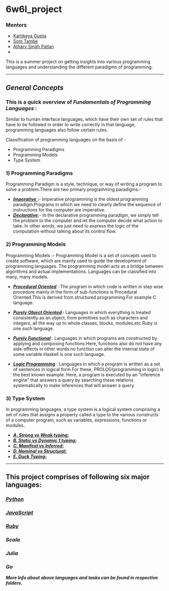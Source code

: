 # 6w6l_project
### **Mentors** 
- [Kartikeya Gupta](https://github.com/kartikcode)
- [Som Tambe](https://github.com/SomTambe)
- [Atharv Singh Patlan](https://github.com/AthaSSiN)
- 
This is a summer project on getting insights into various programming languages and understanding the different paradigms of programming.

*****************************
## *General Concepts*

### This is a quick overview of ***Fundamentals of Programming Languages*** :
Similar to human interface languages, which have their own set of rules that have to be followed in order to write correctly in that language, programming languages ​​also follow certain rules.<br>

Classification of programming languages on the basis of -
* Programming Paradigms
* Programming Models
* Type System



### 1) Programming Paradigms
Programming Paradigm is a style, technique, or way of writing a program to solve a problem.There are two primary programming paradigms:-
- <ins> ***Imperative*** </ins>:- Imperative programming is the oldest programming paradigm.Programs in which we need to clearly define the sequence of instructions for the  computer are imperative.
- ***<ins>Declarative</ins>***:- In the declarative programming paradigm, we simply tell the problem to the computer and let the computer decide what action to take. In other words, we just need to express the logic of the computation without talking about its control flow.

### 2) Programming Models
Programming Models :- Programming Model is a set of concepts used to create software, which are mainly used to guide the development of programming languages.
The programming model acts as a bridge between algorithms and actual implementations. Languages can be classified into many, many models.


- <ins>***Procedural Oriented***</ins> : The program in which code is written in step wise procedure mainly in the form of sub-functions is Procedural Oriented.This is derived from structured programming.For example C language.

- <ins>***Purely Object Oriented***</ins> : Languages in which everything is treated consistently as an object, from primitives such as characters and integers, all the way up to whole classes, blocks, modules,etc.Ruby is one such language.
- <ins>***Purely Functional***</ins> :  Languages in which programs are constructed by applying and composing functions.Here, functions also do not have any side-effects in other words no function can alter the internal state of some variable.Haskell is one such language.

- <ins>***Logic Programming***</ins> : Languages in which a program is written as a set of sentences in logical form.For these, PROLOG(programming in logic) is the best known example. Here, a program is executed by an “inference engine” that answers a query by searching these relations systematically to make inferences that will answer a query.

### 3) Type System

In programming languages, a type system is a logical system comprising a set of rules that assigns a property called a type to the various constructs of a computer program, such as variables, expressions, functions or modules.
- <ins>***A. Strong vs Weak typing:***</ins>
- <ins>***B. Static vs Dynamic 1 typing:***</ins>
- <ins>***C. Manifest vs Inferred:***</ins>
- <ins>***D. Nominal vs Structural:***</ins>
- <ins>***E. Duck Typing:***</ins>
******************************************
## This project comprises of following six major languages:

### [*Python*](https://github.com/sandeepb20/6w6l_project/tree/main/python)
### [*JavaScript*](https://github.com/sandeepb20/6w6l_project/tree/main/js)
### [*Ruby*](https://github.com/sandeepb20/6w6l_project/tree/main/ruby)
### *Scala*
### *Julia* 
### *Go*

***More Info about above languages and tasks can be found in respective folders.***

